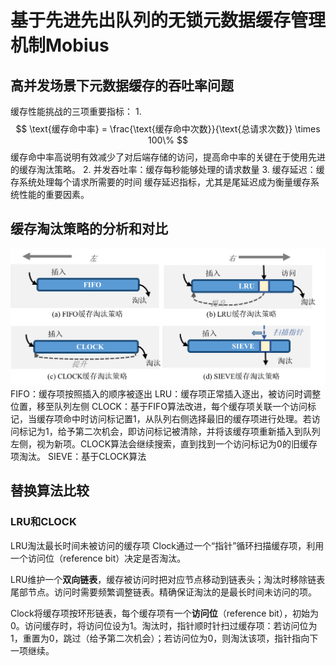 # 基于先进先出队列的无锁元数据缓存管理机制Mobius
## 高并发场景下元数据缓存的吞吐率问题
缓存性能挑战的三项重要指标：
1. 
$$
\text{缓存命中率} = \frac{\text{缓存命中次数}}{\text{总请求次数}} \times 100\%
$$
缓存命中率高说明有效减少了对后端存储的访问，提高命中率的关键在于使用先进的缓存淘汰策略。
2. 并发吞吐率：缓存每秒能够处理的请求数量
3. 缓存延迟：缓存系统处理每个请求所需要的时间
缓存延迟指标，尤其是尾延迟成为衡量缓存系统性能的重要因素。
## 缓存淘汰策略的分析和对比
![](photo/四种缓存替换策略.png)
FIFO：缓存项按照插入的顺序被逐出
LRU：缓存项正常插入逐出，被访问时调整位置，移至队列左侧
CLOCK：基于FIFO算法改进，每个缓存项关联一个访问标记，当缓存项命中时访问标记置1，从队列右侧选择最旧的缓存项进行处理。若访问标记为1，给予第二次机会，即访问标记被清除，并将该缓存项重新插入到队列左侧，视为新项。CLOCK算法会继续搜索，直到找到一个访问标记为0的旧缓存项淘汰。
SIEVE：基于CLOCK算法

## 替换算法比较
### LRU和CLOCK
LRU淘汰最长时间未被访问的缓存项
Clock通过一个“指针”循环扫描缓存项，利用一个访问位（reference bit）决定是否淘汰。

LRU维护一个**双向链表**，缓存被访问时把对应节点移动到链表头；淘汰时移除链表尾部节点。访问时需要频繁调整链表。精确保证淘汰的是最长时间未访问的项。

Clock将缓存项按环形链表，每个缓存项有一个**访问位**（reference bit），初始为0。访问缓存时，将访问位设为1。淘汰时，指针顺时针扫过缓存项：若访问位为1，重置为0，跳过（给予第二次机会）；若访问位为0，则淘汰该项，指针指向下一项继续。